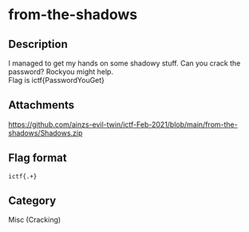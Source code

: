 # from-the-shadows

## Description

I managed to get my hands on some shadowy stuff. Can you crack the password? Rockyou might help.  
Flag is ictf{PasswordYouGet}

## Attachments
 
https://github.com/ainzs-evil-twin/ictf-Feb-2021/blob/main/from-the-shadows/Shadows.zip

## Flag format

`ictf{.+}`  

## Category

Misc (Cracking)
